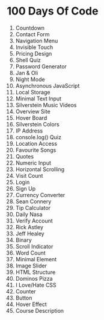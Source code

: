 # 100 Days Of Code

1. Countdown
2. Contact Form
3. Navigation Menu
4. Invisible Touch
5. Pricing Design
6. Shell Quiz
7. Password Generator
8. Jan & Oli
9. Night Mode
10. Asynchronous JavaScript
11. Local Storage
12. Minimal Text Input
13. Silverstein Music Videos
14. Overview Site
15. Hover Board
16. Silverstein Colors
17. IP Address
18. console.log() Quiz
19. Location Access
20. Favourite Songs
21. Quotes
22. Numeric Input
23. Horizontal Scrolling
24. Visit Count
25. Login
26. Sign Up
27. Currency Converter
28. Sean Connery
29. Tip Calculator
30. Daily Nasa
31. Verify Account
32. Rick Astley
33. Jeff Healey
34. Binary
35. Scroll Indicator
36. Word Count
37. Minimal Element
38. Image Slider
39. HTML Structure
40. Dominos Pizza
41. I Love/Hate CSS
42. Counter
43. Button
44. Hover Effect
45. Course Description